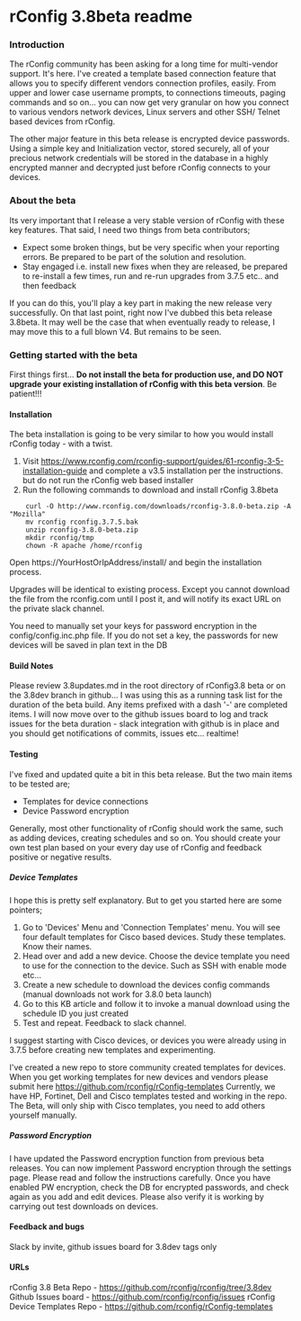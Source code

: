 # rConfig 3.8beta readme

### Introduction
The rConfig community has been asking for a long time for multi-vendor support. It's here. I've created a template based connection feature that allows you to specify different 
vendors connection profiles, easily. From upper and lower case username prompts, to connections timeouts, paging commands and so on... you can now get very granular on how you connect 
to various vendors network devices, Linux servers and other SSH/ Telnet based devices from rConfig. 

The other major feature in this beta release is encrypted device passwords. Using a simple key and Initialization vector, stored securely, all of your precious network credentials
will be stored in the database in a highly encrypted manner and decrypted just before rConfig connects to your devices. 

### About the beta
Its very important that I release a very stable version of rConfig with these key features. That said, I need two things from beta contributors; 
* Expect some broken things, but be very specific when your reporting errors. Be prepared to be part of the solution and resolution.
* Stay engaged i.e. install new fixes when they are released, be prepared to re-install a few times, run and re-run upgrades from 3.7.5 etc.. and then feedback

If you can do this, you'll play a key part in making the new release very successfully. On that last point, right now I've dubbed this beta release 3.8beta. It may well be the case
that when eventually ready to release, I may move this to a full blown V4. But remains to be seen. 

### Getting started with the beta
First things first... __Do not install the beta for production use, and DO NOT upgrade your existing installation of rConfig with this beta version__. Be patient!!!

#### Installation
The beta installation is going to be very similar to how you would install rConfig today - with a twist.
1. Visit https://www.rconfig.com/rconfig-support/guides/61-rconfig-3-5-installation-guide and complete a v3.5 installation per the instructions. but do not run the rConfig web based installer
2. Run the following commands to download and install rConfig 3.8beta
```
    curl -O http://www.rconfig.com/downloads/rconfig-3.8.0-beta.zip -A "Mozilla"
    mv rconfig rconfig.3.7.5.bak
    unzip rconfig-3.8.0-beta.zip
    mkdir rconfig/tmp
    chown -R apache /home/rconfig
```
Open https://YourHostOrIpAddress/install/ and begin the installation process.

Upgrades will be identical to existing process. Except you cannot download the file from the rconfig.com until I post it, and will notify its exact URL on the private slack channel.

You need to manually set your keys for password encryption in the config/config.inc.php file. If you do not set a key, the passwords for new devices will be saved in plan text in the DB

#### Build Notes
Please review 3.8updates.md in the root directory of rConfig3.8 beta or on the 3.8dev branch in github... I was using this as a running task list for the duration of the beta build. Any items prefixed with a dash '-' are completed items.
I will now move over to the github issues board to log and track issues for the beta duration - slack integration with github is in place and you should get notifications of
commits, issues etc... realtime!


#### Testing
I've fixed and updated quite a bit in this beta release. But the two main items to be tested are;
* Templates for device connections
* Device Password encryption

Generally, most other functionality of rConfig should work the same, such as adding devices, creating schedules and so on. You should create your own test plan based on your 
every day use of rConfig and feedback positive or negative results. 

##### Device Templates
I hope this is pretty self explanatory. But to get you started here are some pointers;
1. Go to 'Devices' Menu and 'Connection Templates' menu. You will see four default templates for Cisco based devices. Study these templates. Know their names. 
2. Head over and add a new device. Choose the device template you need to use for the connection to the device. Such as SSH with enable mode etc...
3. Create a new schedule to download the devices config commands (manual downloads not work for 3.8.0 beta launch)
4. Go to this KB article and follow it to invoke a manual download using the schedule ID you just created
5. Test and repeat. Feedback to slack channel. 

I suggest starting with Cisco devices, or devices you were already using in 3.7.5 before creating new templates and experimenting. 

I've created a new repo to store community created templates for devices. When you get working templates for new devices and vendors please submit here https://github.com/rconfig/rConfig-templates
Currently, we have HP, Fortinet, Dell and Cisco templates tested and working in the repo. The Beta, will only ship with Cisco templates, you need to add others yourself manually.

##### Password Encryption
I have updated the Password encryption function from previous beta releases. You can now implement Password encryption through the settings page. Please read and follow the instructions
carefully. Once you have enabled PW encryption, check the DB for encrypted passwords, and check again as you add and edit devices. Please also verify it is working by carrying out test downloads
on devices.

#### Feedback and bugs
Slack by invite, github issues board for 3.8dev tags only

#### URLs
rConfig 3.8 Beta Repo - https://github.com/rconfig/rconfig/tree/3.8dev
Github Issues board - https://github.com/rconfig/rconfig/issues
rConfig Device Templates Repo - https://github.com/rconfig/rConfig-templates


